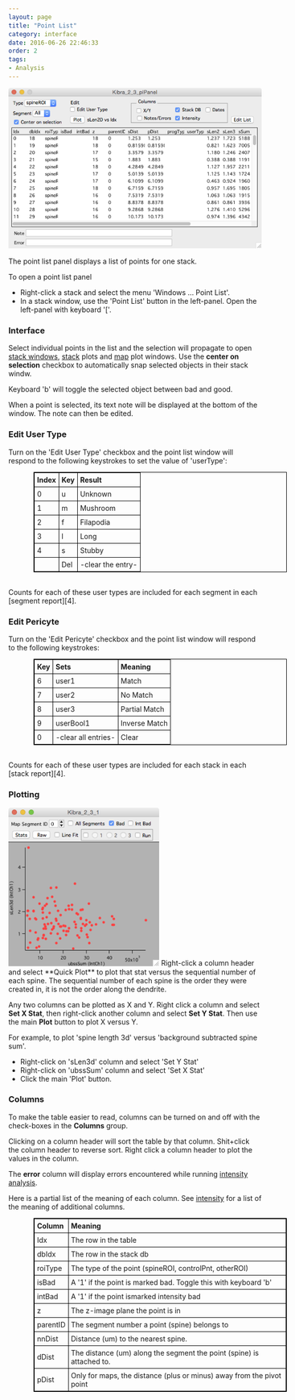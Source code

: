 ```yaml
---
layout: page
title: "Point List"
category: interface
date: 2016-06-26 22:46:33
order: 2
tags:
- Analysis
---
```


<style>
table{
    border-collapse: collapse;
    border:1px solid #000000;
    margin-left:50px
}

th{
    border:1px solid #000000;
    padding: 5px;
}

td{
    border:1px solid #000000;
    padding: 5px;
}
</style>

<IMG class="img-float-left" SRC="images/mm3/point-list2.png" WIDTH="600">

<div class="print-page-break"></div>

The point list panel displays a list of points for one stack.

To open a point list panel

 - Right-click a stack and select the menu 'Windows ... Point List'.
 - In a stack window, use the 'Point List' button in the left-panel. Open the left-panel with keyboard '['.

### Interface

Select individual points in the list and the selection will propagate to open [stack windows][1], [stack][5] plots and [map][2] plot windows. Use the **center on selection** checkbox to automatically snap selected objects in their stack windw.

Keyboard 'b' will toggle the selected object between bad and good.

When a point is selected, its text note will be displayed at the bottom of the window. The note can then be edited.

### Edit User Type

Turn on the 'Edit User Type' checkbox and the point list window will respond to the following keystrokes to set the value of 'userType':

|Index	|Key	|Result
| :------ | :-------------- | :-------------
|0		|u		|Unknown
|1		|m		|Mushroom
|2		|f		|Filapodia
|3		|l		|Long
|4		|s		|Stubby
|		|Del	|-clear the entry-

<BR>
Counts for each of these user types are included for each segment in each [segment report][4].

### Edit Pericyte

Turn on the 'Edit Pericyte' checkbox and the point list window will respond to the following keystrokes:

|Key	|Sets	|Meaning
| :-------------- | :-------------	| :-------------
|6		|user1					|Match
|7		|user2					|No Match
|8		|user3					|Partial Match
|9		|userBool1				|Inverse Match
|0		|-clear all entries-	|Clear

<BR>
Counts for each of these user types are included for each stack in each [stack report][4].

### Plotting

<IMG class="img-float-right" SRC="images/mm3/point-list2-plot1.png" WIDTH="300">
Right-click a column header and select **Quick Plot** to plot that stat versus the sequential number of each spine. The sequential number of each spine is the order they were created in, it is not the order along the dendrite.

Any two columns can be plotted as X and Y. Right click a column and select **Set X Stat**, then right-click another column and select **Set Y Stat**. Then use the main **Plot** button to plot X versus Y.

For example, to plot 'spine length 3d' versus 'background subtracted spine sum'. 

 - Right-click on 'sLen3d' column and select 'Set Y Stat'
 - Right-click on 'ubssSum' column and select 'Set X Stat'
 - Click the main 'Plot' button.

<div class="print-page-break"></div>

### Columns

To make the table easier to read, columns can be turned on and off with the check-boxes in the **Columns** group.

Clicking on a column header will sort the table by that column. Shit+click the column header to reverse sort. Right click a column header to plot the values in the column.

The **error** column will display errors encountered while running [intensity analysis][6].

Here is a partial list of the meaning of each column. See [intensity][5] for a list of the meaning of additional columns.


|Column	|Meaning
| :-------------- | :-------------
|Idx		|The row in the table
|dbIdx		|The row in the stack db
|roiType		|The type of the point (spineROI, controlPnt, otherROI)
|isBad		|A '1' if the point is marked bad. Toggle this with keyboard 'b'
|intBad		|A '1' if the point ismarked intensity bad
|z			|The z-image plane the point is in
|parentID	|The segment number a point (spine) belongs to
|nnDist		|Distance (um) to the nearest spine.
|dDist		|The distance (um) along the segment the point (spine) is attached to.
|pDist		|Only for maps, the distance (plus or minus) away from the pivot point

<BR>


[1]: stack
[2]: map-plot
[3]: stack-browser
[4]: reports
[5]: intensity
[5]: stack-plot
[6]: intensity